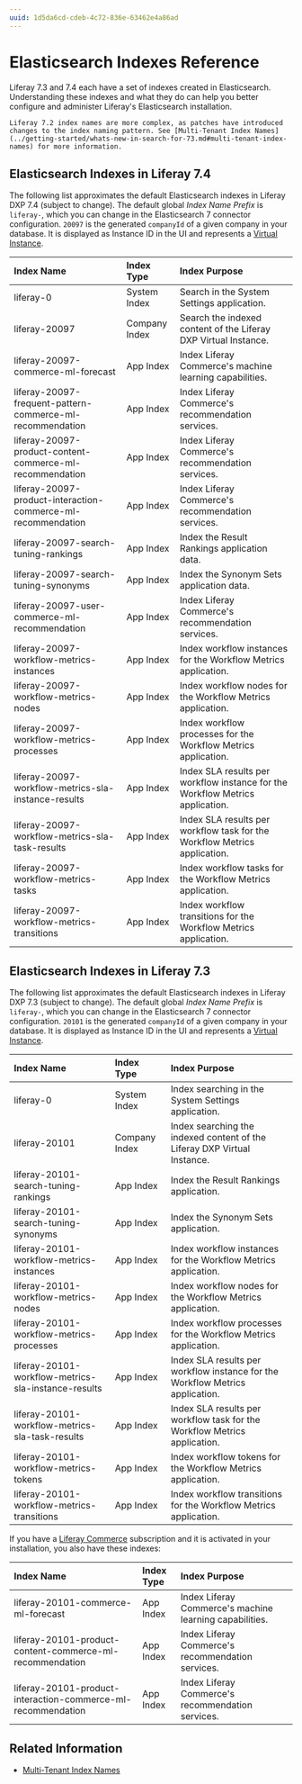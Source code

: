 ```yaml
---
uuid: 1d5da6cd-cdeb-4c72-836e-63462e4a86ad
---
```

# Elasticsearch Indexes Reference

Liferay 7.3 and 7.4 each have a set of indexes created in Elasticsearch. Understanding these indexes and what they do can help you better configure and administer Liferay's Elasticsearch installation.

```{important}
Liferay 7.2 index names are more complex, as patches have introduced changes to the index naming pattern. See [Multi-Tenant Index Names](../getting-started/whats-new-in-search-for-73.md#multi-tenant-index-names) for more information.
```

## Elasticsearch Indexes in Liferay 7.4

The following list approximates the default Elasticsearch indexes in Liferay DXP 7.4 (subject to change). The default global *Index Name Prefix* is `liferay-`, which you can change in the Elasticsearch 7 connector configuration. `20097` is the generated `companyId` of a given company in your database. It is displayed as Instance ID in the UI and represents a [Virtual Instance](../../system-administration/configuring-liferay/virtual-instances/understanding-virtual-instances.md).

| Index Name                                                   | Index Type    | Index Purpose |
| :--- | :--- | :--- |
| liferay-0                                                    | System Index  | Search in the System Settings application. |
| liferay-20097                                                | Company Index | Search the indexed content of the Liferay DXP Virtual Instance. |
| liferay-20097-commerce-ml-forecast                           | App Index     | Index Liferay Commerce's machine learning capabilities. |
| liferay-20097-frequent-pattern-commerce-ml-recommendation    | App Index     | Index Liferay Commerce's recommendation services. |
| liferay-20097-product-content-commerce-ml-recommendation     | App Index     | Index Liferay Commerce's recommendation services. |
| liferay-20097-product-interaction-commerce-ml-recommendation | App Index     | Index Liferay Commerce's recommendation services. |
| liferay-20097-search-tuning-rankings                         | App Index     | Index the Result Rankings application data. |
| liferay-20097-search-tuning-synonyms                         | App Index     | Index the Synonym Sets application data. |
| liferay-20097-user-commerce-ml-recommendation                | App Index     | Index Liferay Commerce's recommendation services. |
| liferay-20097-workflow-metrics-instances                     | App Index     | Index workflow instances for the Workflow Metrics application. |
| liferay-20097-workflow-metrics-nodes                         | App Index     | Index workflow nodes for the Workflow Metrics application. |
| liferay-20097-workflow-metrics-processes                     | App Index     | Index workflow processes for the Workflow Metrics application. |
| liferay-20097-workflow-metrics-sla-instance-results          | App Index     | Index SLA results per workflow instance for the Workflow Metrics application. |
| liferay-20097-workflow-metrics-sla-task-results              | App Index     | Index SLA results per workflow task for the Workflow Metrics application. |
| liferay-20097-workflow-metrics-tasks                         | App Index     | Index workflow tasks for the Workflow Metrics application. |
| liferay-20097-workflow-metrics-transitions                   | App Index     | Index workflow transitions for the Workflow Metrics application. |

## Elasticsearch Indexes in Liferay 7.3

The following list approximates the default Elasticsearch indexes in Liferay DXP 7.3 (subject to change). The default global *Index Name Prefix* is `liferay-`, which you can change in the Elasticsearch 7 connector configuration. `20101` is the generated `companyId` of a given company in your database. It is displayed as Instance ID in the UI and represents a [Virtual Instance](../../system-administration/configuring-liferay/virtual-instances/understanding-virtual-instances.md).

| Index Name                                          | Index Type    | Index Purpose |
| :--- | :--- | :--- |
| liferay-0                                           | System Index  | Index searching in the System Settings application. |
| liferay-20101                                       | Company Index | Index searching the indexed content of the Liferay DXP Virtual Instance. |
| liferay-20101-search-tuning-rankings                | App Index     | Index the Result Rankings application. |
| liferay-20101-search-tuning-synonyms                | App Index     | Index the Synonym Sets application. |
| liferay-20101-workflow-metrics-instances            | App Index     | Index workflow instances for the Workflow Metrics application. |
| liferay-20101-workflow-metrics-nodes                | App Index     | Index workflow nodes for the Workflow Metrics application. |
| liferay-20101-workflow-metrics-processes            | App Index     | Index workflow processes for the Workflow Metrics application. |
| liferay-20101-workflow-metrics-sla-instance-results | App Index     | Index SLA results per workflow instance for the Workflow Metrics application. |
| liferay-20101-workflow-metrics-sla-task-results     | App Index     | Index SLA results per workflow task for the Workflow Metrics application. |
| liferay-20101-workflow-metrics-tokens               | App Index     | Index workflow tokens for the Workflow Metrics application. |
| liferay-20101-workflow-metrics-transitions          | App Index     | Index workflow transitions for the Workflow Metrics application. |

If you have a [Liferay Commerce](https://www.liferay.com/products/commerce) subscription and it is activated in your installation, you also have these indexes:

| Index Name                                                   | Index Type | Index Purpose |
| :--- | :--- | :--- |
| liferay-20101-commerce-ml-forecast                           | App Index  | Index Liferay Commerce's machine learning capabilities. |
| liferay-20101-product-content-commerce-ml-recommendation     | App Index  | Index Liferay Commerce's recommendation services. |
| liferay-20101-product-interaction-commerce-ml-recommendation | App Index  | Index Liferay Commerce's recommendation services. |

## Related Information

- [Multi-Tenant Index Names](../getting-started/whats-new-in-search-for-73.md#multi-tenant-index-names)
